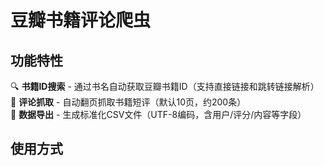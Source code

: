 # 豆瓣书籍评论爬虫

## 功能特性
🔍 **书籍ID搜索** - 通过书名自动获取豆瓣书籍ID（支持直接链接和跳转链接解析）  
📝 **评论抓取** - 自动翻页抓取书籍短评（默认10页，约200条）  
💾 **数据导出** - 生成标准化CSV文件（UTF-8编码，含用户/评分/内容等字段）

## 使用方式

